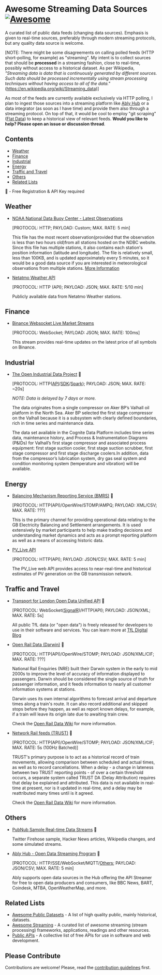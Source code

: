 # Awesome Streaming Data Sources [![Awesome](https://awesome.re/badge.svg)](https://awesome.re)

A curated list of public data feeds (changing data sources). Emphasis is given to real-time sources, preferably through modern streaming protocols, but any quality data source is welcome.

[NOTE: There might be some disagreements on calling polled feeds (HTTP short-polling, for example) as "streaming". My intent is to collect sources that should be __processed__ in a streaming fashion, close to real-time, possibly without access to a historical dataset. As per Wikipedia, _"Streaming data is data that is continuously generated by different sources. Such data should be processed incrementally using stream processing techniques without having access to all of the data."_(https://en.wikipedia.org/wiki/Streaming_data)]

As most of the feeds are currently available exclusively via HTTP polling, I plan to ingest those sources into a streaming platform like [Ably Hub](https://ably.com/hub) or a data integrator (as soon as I have time) and provide them also through a streaming protocol. On top of that, it would be cool to employ "git scraping" ([Flat Data](https://next.github.com/projects/flat-data)) to keep a historical view of relevant feeds. **Would you like to help? Please open an issue or discussion thread**.

## Contents

- [Weather](#weather)
- [Finance](#finance)
- [Industrial](#industrial)
- [Energy](#energy)
- [Traffic and Travel](#traffic-and-travel)
- [Others](#others)
- [Related Lists](#related-lists)

🔑 - Free Registration & API Key required

## Weather

- [NOAA National Data Buoy Center - Latest Observations](http://www.ndbc.noaa.gov/data/latest_obs/latest_obs.txt)

  [PROTOCOL: HTTP; PAYLOAD: Custom; MAX. RATE: 5 min]

  This file has the most recent observation(provided that the observation is less than two hours old)from all stations hosted on the NDBC website. Since this file has multiple stations, it also contains each station's position information (latitude and longitude). The file is relatively small, less than 100KB, and is updated approximately every 5 minutes, so it would be a good data source if you are interested in meteorological observations from multiple stations. [More Information](https://www.ndbc.noaa.gov/docs/ndbc_web_data_guide.pdf)

- [Netatmo Weather API](https://dev.netatmo.com/apidocumentation/weather)

  [PROTOCOL: HTTP (API); PAYLOAD: JSON; MAX. RATE: 5/10 min]

  Publicly available data from Netatmo Weather stations.

## Finance

- [Binance Websocket Live Market Streams](https://binance-docs.github.io/apidocs/spot/en/#websocket-market-streams)

  [PROTOCOL: WebSocket; PAYLOAD: JSON; MAX. RATE: 100ms]

  This stream provides real-time updates on the latest price of all symbols on Binance.

## Industrial

- [The Open Industrial Data Project](https://www.openindustrialdata.com/) 🔑

  [PROTOCOL: HTTP([API](https://docs.cognite.com/dev/use_the_API.html)/[SDK](https://docs.cognite.com/dev/guides/sdk/python/)/[Spark](https://docs.cognite.com/dev/guides/spark-datasource/)); PAYLOAD: JSON; MAX. RATE: ~20s]

  _NOTE: Data is delayed by 7 days or more._

  The data originates from a single compressor on Aker BP’s Valhall oil platform in the North Sea. Aker BP selected the first stage compressor on the Valhall because it is a subsystem with clearly defined boundaries, rich in time series and maintenance data.

  The data set available in the Cognite Data Platform includes time series data, maintenance history, and Process & Instrumentation Diagrams (P&IDs) for Valhall’s first stage compressor and associated process equipment: first stage suction cooler, first stage suction scrubber, first stage compressor and first stage discharge coolers.In addition, data from the compressor’s lubrication system, dry gas seal system and condition monitoring system (temperature and vibration) will be available.

## Energy

- [Balancing Mechanism Reporting Service (BMRS)](https://www.elexon.co.uk/guidance-note/bmrs-api-data-push-user-guide/) 🔑

  [PROTOCOL: HTTP(API)/OpenWire/STOMP/AMPQ; PAYLOAD: XML/CSV; MAX. RATE: ???]

  This is the primary channel for providing operational data relating to the GB Electricity Balancing and Settlement arrangements. It is used extensively by market participants to help make trading decisions and understanding market dynamics and acts as a prompt reporting platform as well as a means of accessing historic data.

- [PV_Live API](https://api0.solar.sheffield.ac.uk/pvlive/v3/docs)

  [PROTOCOL: HTTP(API); PAYLOAD: JSON/CSV; MAX. RATE: 5 min]

  The PV_Live web API provides access to near-real-time and historical estimates of PV generation on the GB transmission network.

## Traffic and Travel

- [Transport for London Open Data Unified API](https://tfl.gov.uk/info-for/open-data-users/unified-api) 🔑

  [PROTOCOL: WebSocket([SignalR](https://gist.github.com/idlem1nd/8667222f74652f78569e))/HTTP(API); PAYLOAD: JSON/XML; MAX. RATE: 5s]

  All public TfL data (or "open data") is freely released for developers to use in their software and services. You can learn more at [TfL Digital Blog](https://blog.tfl.gov.uk/category/open-data/)

- [Open Rail Data (Darwin)](https://opendata.nationalrail.co.uk/) 🔑

  [PROTOCOL: HTTP(API)/OpenWire/STOMP; PAYLOAD: JSON/XML/CIF; MAX. RATE: ???]

  National Rail Enquiries (NRE) built their Darwin system in the early to mid 2000s to improve the level of accuracy of information displayed to passengers. Darwin should be considered the single source of truth for passenger information, and it feeds information to nearly all customer information systems at stations.

  Darwin uses its own internal algorithms to forecast arrival and departure times along a train's route. It can also record additional and skipped stops before they happen, as well as report known delays, for example, if a train will leave its origin late due to awaiting train crew.

  Check the [Open Rail Data Wiki](https://wiki.openraildata.com/index.php?title=About_the_NRE_Feeds) for more information.

- [Network Rail feeds (TRUST)](https://datafeeds.networkrail.co.uk/) 🔑

  [PROTOCOL: HTTP(API)/OpenWire/STOMP; PAYLOAD: JSON/XML/CIF; MAX. RATE: 5s (100Hz Batched)]

  TRUST's primary purpose is to act as a historical record of train movements, allowing comparison between scheduled and actual times, as well as to record cancellations. When a delay - a change in lateness between two TRUST reporting points - of over a certain threshold occurs, a separate system called TRUST DA (Delay Attribution) requires that delay be explained and attributed. This data is not available in real-time at present, nor is it updated in real-time, and a delay may be reattributed many times until is it agreed.

  Check the [Open Rail Data Wiki](https://wiki.openraildata.com/index.php?title=About_the_Network_Rail_feeds) for more information.

## Others

- [PubNub Sample Real-time Data Streams](https://www.pubnub.com/developers/realtime-data-streams/) 🔑

  Twitter Firehose sample, Hacker News articles, Wikipedia changes, and some simulated streams.

- [Ably Hub - Open Data Streaming Program](https://ably.com/hub) 🔑

  [PROTOCOL: HTTP/SSE/WebSocket/MQTT/[Others](https://ably.com/protocols); PAYLOAD: JSON/CSV; MAX. RATE: 5 min]

  Ably supports open data sources in the Hub offering the API Streamer for free to open data producers and consumers, like BBC News, BART, Coindesk, MTBA, OpenWeatherMap, and more.

## Related Lists

- [Awesome Public Datasets](https://github.com/awesomedata/awesome-public-datasets) - A list of high quality public, mainly historical, datasets.
- [Awesome Streaming](https://github.com/manuzhang/awesome-streaming) - A curated list of awesome streaming (stream processing) frameworks, applications, readings and other resources.
- [Public APIs](https://github.com/public-apis/public-apis) - A collective list of free APIs for use in software and web development.

## Please Contribute

Contributions are welcome! Please, read the [contribution guidelines](contributing.md) first.
